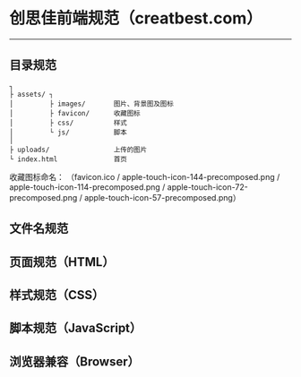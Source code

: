 # 创思佳前端规范（creatbest.com）
---

## 目录规范 

    ┐
    ├ assets/ ┐
    │         ├ images/       图片、背景图及图标
    │         ├ favicon/      收藏图标
    │         ├ css/          样式
    │         └ js/           脚本
    │
    ├ uploads/                上传的图片
    └ index.html              首页

收藏图标命名：
    （favicon.ico / apple-touch-icon-144-precomposed.png / apple-touch-icon-114-precomposed.png / apple-touch-icon-72-precomposed.png / apple-touch-icon-57-precomposed.png）

## 文件名规范 

## 页面规范（HTML）

## 样式规范（CSS）

## 脚本规范（JavaScript）

## 浏览器兼容（Browser）
